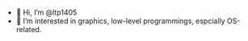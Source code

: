 - 👋 Hi, I’m @ltp1405
- 👀 I’m interested in graphics, low-level programmings, espcially OS-related.

<!---
Ltp1405/Ltp1405 is a ✨ special ✨ repository because its `README.md` (this file) appears on your GitHub profile.
You can click the Preview link to take a look at your changes.
--->
